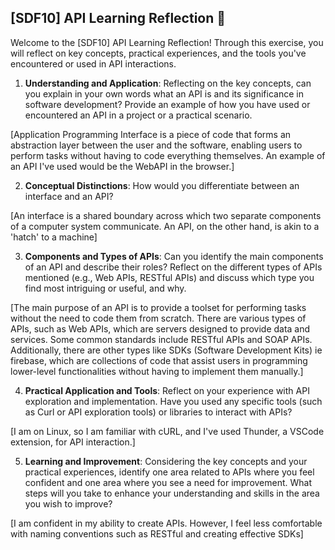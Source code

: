 ## [SDF10] API Learning Reflection 🧠

Welcome to the [SDF10] API Learning Reflection! Through this exercise, you will reflect on key concepts, practical experiences, and the tools you've encountered or used in API interactions.

1. **Understanding and Application**: Reflecting on the key concepts, can you explain in your own words what an API is and its significance in software development? Provide an example of how you have used or encountered an API in a project or a practical scenario.

[Application Programming Interface is a piece of code that forms an abstraction layer between the user and the software, enabling users to perform tasks without having to code everything themselves. An example of an API I've used would be the WebAPI in the browser.]

2. **Conceptual Distinctions**: How would you differentiate between an interface and an API? 

[An interface is a shared boundary across which two separate components of a computer system communicate. An API, on the other hand, is akin to a 'hatch' to a machine]

3. **Components and Types of APIs**: Can you identify the main components of an API and describe their roles? Reflect on the different types of APIs mentioned (e.g., Web APIs, RESTful APIs) and discuss which type you find most intriguing or useful, and why.

[The main purpose of an API is to provide a toolset for performing tasks without the need to code them from scratch. There are various types of APIs, such as Web APIs, which are servers designed to provide data and services. Some common standards include RESTful APIs and SOAP APIs. Additionally, there are other types like SDKs (Software Development Kits) ie firebase, which are collections of code that assist users in programming lower-level functionalities without having to implement them manually.]

4. **Practical Application and Tools**: Reflect on your experience with API exploration and implementation. Have you used any specific tools (such as Curl or API exploration tools) or libraries to interact with APIs? 

[I am on Linux, so I am familiar with cURL, and I've used Thunder, a VSCode extension, for API interaction.]

5. **Learning and Improvement**: Considering the key concepts and your practical experiences, identify one area related to APIs where you feel confident and one area where you see a need for improvement. What steps will you take to enhance your understanding and skills in the area you wish to improve?

[I am confident in my ability to create APIs. However, I feel less comfortable with naming conventions such as RESTful and creating effective SDKs]
